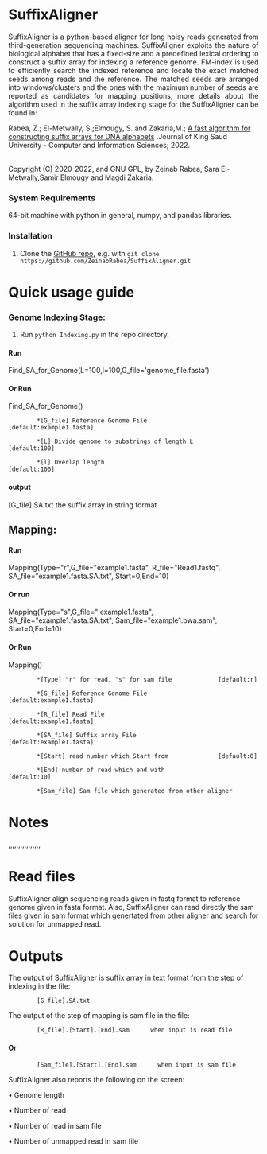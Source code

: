 # SuffixAligner
<p align="justify">
SuffixAligner is a python-based aligner for long noisy reads generated from third-generation sequencing machines. SuffixAligner exploits the nature of biological alphabet that has a fixed-size and a predefined lexical ordering to construct a suffix array for indexing a reference genome. FM-index is used to efficiently search the indexed reference and locate the exact matched seeds among reads and the reference. The matched seeds are arranged into windows/clusters and the ones with the maximum number of seeds are reported as candidates for mapping positions, more details about the algorithm used in the suffix array indexing stage for the SuffixAligner can be found in:          

Rabea, Z.; El-Metwally, S.;Elmougy, S. and Zakaria,M.; [A fast algorithm for constructing suffix arrays for DNA alphabets](https://www.sciencedirect.com/science/article/pii/S1319157822001434) .Journal of King Saud University - Computer and Information Sciences; 2022.  
<br>

Copyright (C) 2020-2022, and GNU GPL, by Zeinab Rabea, Sara El-Metwally,Samir Elmougy and Magdi Zakaria. </p>
           
### System Requirements
64-bit machine with python in general, numpy, and pandas libraries.

### Installation
1. Clone the [GitHub repo](https://github.com/ZeinabRabea/SuffixAligner), e.g. with `git clone https://github.com/ZeinabRabea/SuffixAligner.git`

# Quick usage guide
### Genome Indexing Stage: 
1. Run `python Indexing.py` in the repo directory.

#### Run
Find_SA_for_Genome(L=100,l=100,G_file='genome_file.fasta')    
#### Or Run
Find_SA_for_Genome()


            *[G_file] Reference Genome File     	                  [default:example1.fasta]

            *[L] Divide genome to substrings of length L     	      [default:100]

            *[l] Overlap length                              	      [default:100]


#### output
[G_file].SA.txt     the suffix array in string format 


## Mapping:

#### Run

Mapping(Type="r",G_file="example1.fasta",
            R_file="Read1.fastq",
            SA_file="example1.fasta.SA.txt",
            Start=0,End=10)     
#### Or run

Mapping(Type="s",G_file=" example1.fasta",
            SA_file="example1.fasta.SA.txt",
            Sam_file="example1.bwa.sam",
            Start=0,End=10)

#### Or Run

Mapping()


            *[Type] "r" for read, "s" for sam file             [default:r]       

            *[G_file] Reference Genome File                    [default:example1.fasta]

            *[R_file] Read File                                [default:example1.fasta]

            *[SA_file] Suffix array File                       [default:example1.fasta]

            *[Start] read number which Start from              [default:0]

            *[End] number of read which end with               [default:10] 

            *[Sam_file] Sam file which generated from other aligner  



# Notes

,,,,,,,,,,,,,,,,



# Read files
SuffixAligner align sequencing reads given in fastq format to reference genome given in fasta format. Also, SuffixAligner can read directly the sam files given in sam format which genertated from other aligner and search for solution for unmapped read.
# Outputs
The output of SuffixAligner is suffix array in text format from the step of indexing in the file:

            [G_file].SA.txt

The output of the step of mapping is sam file in the file:

            [R_file].[Start].[End].sam      when input is read file

#### Or

            [Sam_file].[Start].[End].sam      when input is sam file


SuffixAligner also reports the following on the screen:

•	Genome length

•	Number of read

•	Number of read in sam file

•	Number of unmapped read in sam file


